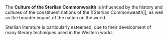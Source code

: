 The **Culture of the Sterlian Commonwealth** is influenced by the history and cultures of the constituent nations of the [[Sterlian Commonwealth]], as well as the broader impact of the nation on the world.

Sterlian literature is particularly esteemed, due to their development of many literary techniques used in the Western world.